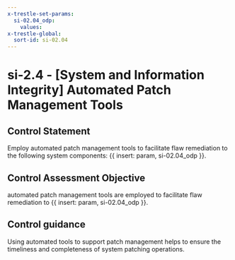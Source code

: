 ```yaml
---
x-trestle-set-params:
  si-02.04_odp:
    values:
x-trestle-global:
  sort-id: si-02.04
---
```


# si-2.4 - \[System and Information Integrity\] Automated Patch Management Tools

## Control Statement

Employ automated patch management tools to facilitate flaw remediation to the following system components: {{ insert: param, si-02.04_odp }}.

## Control Assessment Objective

automated patch management tools are employed to facilitate flaw remediation to {{ insert: param, si-02.04_odp }}.

## Control guidance

Using automated tools to support patch management helps to ensure the timeliness and completeness of system patching operations.
